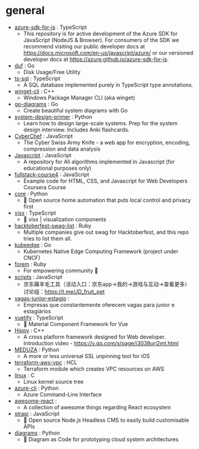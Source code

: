# general
- [azure-sdk-for-js](https://github.com/Azure/azure-sdk-for-js) : TypeScript
  - This repository is for active development of the Azure SDK for JavaScript (NodeJS & Browser). For consumers of the SDK we recommend visiting our public developer docs at https://docs.microsoft.com/en-us/javascript/azure/ or our versioned developer docs at https://azure.github.io/azure-sdk-for-js.
- [duf](https://github.com/muesli/duf) : Go
  - Disk Usage/Free Utility
- [ts-sql](https://github.com/codemix/ts-sql) : TypeScript
  - A SQL database implemented purely in TypeScript type annotations.
- [winget-cli](https://github.com/microsoft/winget-cli) : C++
  - Windows Package Manager CLI (aka winget)
- [go-diagrams](https://github.com/blushft/go-diagrams) : Go
  - Create beautiful system diagrams with Go
- [system-design-primer](https://github.com/donnemartin/system-design-primer) : Python
  - Learn how to design large-scale systems. Prep for the system design interview. Includes Anki flashcards.
- [CyberChef](https://github.com/gchq/CyberChef) : JavaScript
  - The Cyber Swiss Army Knife - a web app for encryption, encoding, compression and data analysis
- [Javascript](https://github.com/TheAlgorithms/Javascript) : JavaScript
  - A repository for All algorithms implemented in Javascript (for educational purposes only)
- [fullstack-course4](https://github.com/jhu-ep-coursera/fullstack-course4) : JavaScript
  - Example code for HTML, CSS, and Javascript for Web Developers Coursera Course
- [core](https://github.com/home-assistant/core) : Python
  - 🏡 Open source home automation that puts local control and privacy first
- [visx](https://github.com/airbnb/visx) : TypeScript
  - 🐯 visx | visualization components
- [hacktoberfest-swag-list](https://github.com/crweiner/hacktoberfest-swag-list) : Ruby
  - Multiple companies give out swag for Hacktoberfest, and this repo tries to list them all.
- [kubeedge](https://github.com/kubeedge/kubeedge) : Go
  - Kubernetes Native Edge Computing Framework (project under CNCF)
- [forem](https://github.com/forem/forem) : Ruby
  - For empowering community 🌱
- [scripts](https://github.com/lxk0301/scripts) : JavaScript
  - 京东薅羊毛工具（活动入口：京东app->我的->游戏与互动->查看更多）讨论组：https://t.me/JD_fruit_pet
- [vagas-junior-estagio](https://github.com/alinebastos/vagas-junior-estagio) : 
  - Empresas que constantemente oferecem vagas para junior e estagiários
- [vuetify](https://github.com/vuetifyjs/vuetify) : TypeScript
  - 🐉 Material Component Framework for Vue
- [Hippy](https://github.com/Tencent/Hippy) : C++
  - A cross platform framework designed for Web developer. Introduction video - https://v.qq.com/x/page/i3038urj2mt.html
- [MEDUZA](https://github.com/kov4l3nko/MEDUZA) : Python
  - A more or less universal SSL unpinning tool for iOS
- [terraform-aws-vpc](https://github.com/terraform-aws-modules/terraform-aws-vpc) : HCL
  - Terraform module which creates VPC resources on AWS
- [linux](https://github.com/torvalds/linux) : C
  - Linux kernel source tree
- [azure-cli](https://github.com/Azure/azure-cli) : Python
  - Azure Command-Line Interface
- [awesome-react](https://github.com/enaqx/awesome-react) : 
  - A collection of awesome things regarding React ecosystem
- [strapi](https://github.com/strapi/strapi) : JavaScript
  - 🚀 Open source Node.js Headless CMS to easily build customisable APIs
- [diagrams](https://github.com/mingrammer/diagrams) : Python
  - 🎨 Diagram as Code for prototyping cloud system architectures
